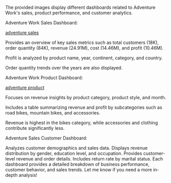 The provided images display different dashboards related to Adventure Work's sales, product performance, and customer analytics.

Adventure Work Sales Dashboard:

<a href="https://github.com/Aggarwalbhavya48/Data-Analysis-Dashboards/blob/main/Screenshot%202025-03-16%20172730.png"> adventure sales</a>

Provides an overview of key sales metrics such as total customers (18K), order quantity (84K), revenue (24.91M), cost (14.46M), and profit (10.46M).

Profit is analyzed by product name, year, continent, category, and country.

Order quantity trends over the years are also displayed.

Adventure Work Product Dashboard:

<a href="https://github.com/Aggarwalbhavya48/Data-Analysis-Dashboards/blob/main/Screenshot%202025-03-16%20172709.png"> adventure product</a>

Focuses on revenue insights by product category, product style, and month.

Includes a table summarizing revenue and profit by subcategories such as road bikes, mountain bikes, and accessories.

Revenue is highest in the bikes category, while accessories and clothing contribute significantly less.

Adventure Sales Customer Dashboard:

Analyzes customer demographics and sales data.
Displays revenue distribution by gender, education level, and occupation.
Provides customer-level revenue and order details.
Includes return rate by marital status.
Each dashboard provides a detailed breakdown of business performance, customer behavior, and sales trends. Let me know if you need a more in-depth analysis!
